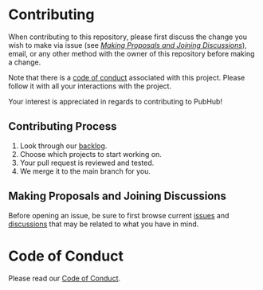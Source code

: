 # Contributing
When contributing to this repository, please first discuss the change you wish to make via issue (see [_Making Proposals and Joining Discussions_](https://github.com/jtanaeki/PubHub/blob/main/CONTRIBUTING.md#making-proposals-and-joining-discussions)), email, or any other method with the owner of this repository before making a change.

Note that there is a [code of conduct](https://github.com/jtanaeki/PubHub/blob/main/CONTRIBUTING.md#contributing-process) associated with this project. Please follow it with all your interactions with the project.

Your interest is appreciated in regards to contributing to PubHub!

## Contributing Process
1. Look through our [backlog](https://github.com/jtanaeki/PubHub/projects).
2. Choose which projects to start working on.
3. Your pull request is reviewed and tested.
4. We merge it to the main branch for you.

## Making Proposals and Joining Discussions
Before opening an issue, be sure to first browse current [issues](https://github.com/jtanaeki/PubHub/issues) and [discussions](https://github.com/jtanaeki/PubHub/discussions) that may be related to what you have in mind.

# Code of Conduct
Please read our [Code of Conduct](CODE_OF_CONDUCT.md).
